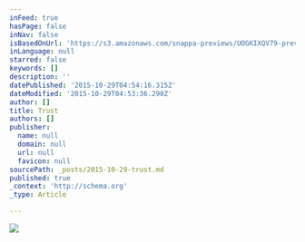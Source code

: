 ```yaml
---
inFeed: true
hasPage: false
inNav: false
isBasedOnUrl: 'https://s3.amazonaws.com/snappa-previews/UOGKIXQV79-preview.png?v=0'
inLanguage: null
starred: false
keywords: []
description: ''
datePublished: '2015-10-29T04:54:16.315Z'
dateModified: '2015-10-29T04:53:36.290Z'
author: []
title: Trust
authors: []
publisher:
  name: null
  domain: null
  url: null
  favicon: null
sourcePath: _posts/2015-10-29-trust.md
published: true
_context: 'http://schema.org'
_type: Article

---
```

![](https://s3.amazonaws.com/snappa-previews/UOGKIXQV79-preview.png?v=0)